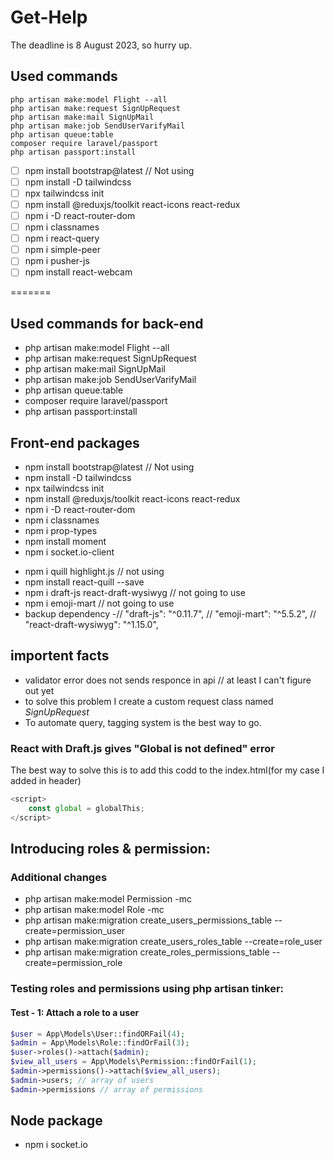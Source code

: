 # Get-Help
The deadline is 8 August 2023, so hurry up.

## Used commands
```
php artisan make:model Flight --all
php artisan make:request SignUpRequest
php artisan make:mail SignUpMail
php artisan make:job SendUserVarifyMail
php artisan queue:table
composer require laravel/passport
php artisan passport:install
```

- [ ] npm install bootstrap@latest // Not using
- [ ] npm install -D tailwindcss
- [ ] npx tailwindcss init
- [ ] npm install @reduxjs/toolkit react-icons react-redux
- [ ] npm i -D react-router-dom
- [ ] npm i classnames
- [ ] npm i react-query
- [ ] npm i simple-peer
- [ ] npm i pusher-js
- [ ] npm install react-webcam

=======
## Used commands for back-end
- php artisan make:model Flight --all
- php artisan make:request SignUpRequest
- php artisan make:mail SignUpMail
- php artisan make:job SendUserVarifyMail
- php artisan queue:table
- composer require laravel/passport
- php artisan passport:install
  
## Front-end packages
-  npm install bootstrap@latest // Not using
-  npm install -D tailwindcss
-  npx tailwindcss init
-  npm install @reduxjs/toolkit react-icons react-redux
-  npm i -D react-router-dom
-  npm i classnames
-  npm i prop-types
-  npm install moment
-  npm i socket.io-client
<!-- -  npm i quill -->
-  npm i quill highlight.js // not using
-  npm install react-quill --save
-  npm i draft-js react-draft-wysiwyg // not going to use
-  npm i emoji-mart // not going to use
-  backup dependency -// "draft-js": "^0.11.7",
    // "emoji-mart": "^5.5.2",    // "react-draft-wysiwyg": "^1.15.0",


## importent facts
- validator error does not sends responce in api // at least I can't figure out yet
- to solve this problem I create a custom request class named *SignUpRequest*
- To automate query, tagging system is the best way to go.
### React with Draft.js gives "Global is not defined" error
The best way to solve this is to add this codd to the index.html(for my case I added in header)
```js
<script>
    const global = globalThis;
</script>
```

## Introducing roles & permission:
### Additional changes
- php artisan make:model Permission -mc
- php artisan make:model Role -mc
- php artisan make:migration create_users_permissions_table --create=permission_user
- php artisan make:migration create_users_roles_table --create=role_user
- php artisan make:migration create_roles_permissions_table --create=permission_role

### Testing roles and permissions using php artisan tinker:
#### Test - 1: Attach a role to a user
```php
$user = App\Models\User::findORFail(4);
$admin = App\Models\Role::findOrFail(3);
$user->roles()->attach($admin);
$view_all_users = App\Models\Permission::findOrFail(1);
$admin->permissions()->attach($view_all_users);
$admin->users; // array of users
$admin->permissions // array of permissions
```

## Node package
- npm i socket.io